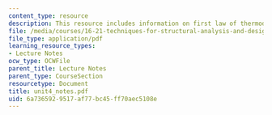```yaml
---
content_type: resource
description: This resource includes information on first law of thermodynamics.
file: /media/courses/16-21-techniques-for-structural-analysis-and-design-spring-2005/6a7365929517af77bc45ff70aec5108e_unit4_notes.pdf
file_type: application/pdf
learning_resource_types:
- Lecture Notes
ocw_type: OCWFile
parent_title: Lecture Notes
parent_type: CourseSection
resourcetype: Document
title: unit4_notes.pdf
uid: 6a736592-9517-af77-bc45-ff70aec5108e
---
```

